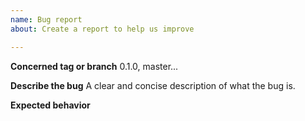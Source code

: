 ```yaml
---
name: Bug report
about: Create a report to help us improve

---
```


**Concerned tag or branch**
0.1.0, master...

**Describe the bug**
A clear and concise description of what the bug is.

**Expected behavior**